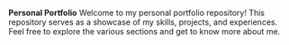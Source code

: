 **Personal Portfolio**
Welcome to my personal portfolio repository! This repository serves as a showcase of my skills, projects, and experiences. Feel free to explore the various sections and get to know more about me.
